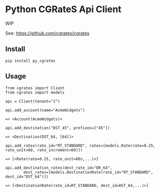 # Python CGRateS Api Client

WIP

See: https://github.com/cgrates/cgrates



## Install

    pip install py_cgrates

## Usage

    from cgrates import Client
    from cgrates import models
    
    api = Client(tenant="1")
    
    api.add_account(name="AcmeWidgets")
    
    => <Account(AcmeWidgets)>
    
    api.add_destination("DST_45", prefixes=["45"])
    
    => <Destination(DST_64, [64])>
    
    api.add_rates(rate_id="RT_STANDARD", rates=[models.Rate(rate=0.25, rate_unit=60, rate_increment=60)])
    
    => [<Rate(rate=0.25, rate_unit=60s,...)>]
    
    api.add_destination_rates(dest_rate_id="DR_64", 
            dest_rates=[models.DestinationRate(rate_id="RT_STANDARD", dest_id="DST_64")])

    => [<DestinationRate(rate_id=RT_STANDARD, dest_id=DST_64,...)>]
    
